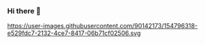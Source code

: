 ### Hi there 👋
https://user-images.githubusercontent.com/90142173/154796318-e529fdc7-2132-4ce7-8417-06b71cf02506.svg
<!--
**snowflake2432/snowflake2432** is a ✨ _special_ ✨ repository because its `README.md` (this file) appears on your GitHub profile.

Here are some ideas to get you started:

- 🔭 I’m currently working on ...
- 🌱 I’m currently learning ...
- 👯 I’m looking to collaborate on ...
- 🤔 I’m looking for help with ...
- 💬 Ask me about ...
- 📫 How to reach me: ...
- 😄 Pronouns: ...
- ⚡ Fun fact: ...
-->

